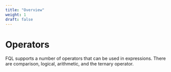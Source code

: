 ```yaml
---
title: "Overview"
weight: 1
draft: false
---
```


# Operators
FQL supports a number of operators that can be used in expressions. There are comparison, logical, arithmetic, and the ternary operator.